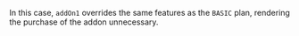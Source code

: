 In this case, `addOn1` overrides the same features as the `BASIC` plan, rendering the purchase of the addon unnecessary.